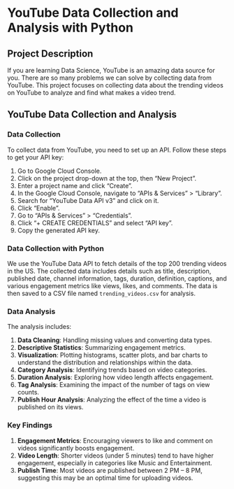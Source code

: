 # YouTube Data Collection and Analysis with Python

## Project Description
If you are learning Data Science, YouTube is an amazing data source for you. There are so many problems we can solve by collecting data from YouTube. This project focuses on collecting data about the trending videos on YouTube to analyze and find what makes a video trend.

## YouTube Data Collection and Analysis

### Data Collection
To collect data from YouTube, you need to set up an API. Follow these steps to get your API key:

1. Go to Google Cloud Console.
2. Click on the project drop-down at the top, then “New Project”.
3. Enter a project name and click “Create”.
4. In the Google Cloud Console, navigate to “APIs & Services” > “Library”.
5. Search for “YouTube Data API v3” and click on it.
6. Click “Enable”.
7. Go to “APIs & Services” > “Credentials”.
8. Click “+ CREATE CREDENTIALS” and select “API key”.
9. Copy the generated API key.

### Data Collection with Python
We use the YouTube Data API to fetch details of the top 200 trending videos in the US. The collected data includes details such as title, description, published date, channel information, tags, duration, definition, captions, and various engagement metrics like views, likes, and comments. The data is then saved to a CSV file named `trending_videos.csv` for analysis.

### Data Analysis
The analysis includes:

1. **Data Cleaning**: Handling missing values and converting data types.
2. **Descriptive Statistics**: Summarizing engagement metrics.
3. **Visualization**: Plotting histograms, scatter plots, and bar charts to understand the distribution and relationships within the data.
4. **Category Analysis**: Identifying trends based on video categories.
5. **Duration Analysis**: Exploring how video length affects engagement.
6. **Tag Analysis**: Examining the impact of the number of tags on view counts.
7. **Publish Hour Analysis**: Analyzing the effect of the time a video is published on its views.

### Key Findings
1. **Engagement Metrics**: Encouraging viewers to like and comment on videos significantly boosts engagement.
2. **Video Length**: Shorter videos (under 5 minutes) tend to have higher engagement, especially in categories like Music and Entertainment.
3. **Publish Time**: Most videos are published between 2 PM – 8 PM, suggesting this may be an optimal time for uploading videos.
